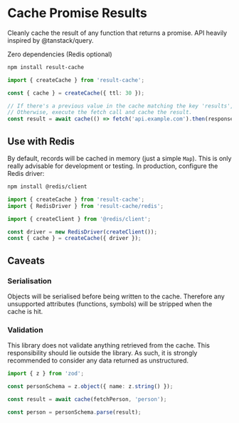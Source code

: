 # Cache Promise Results

Cleanly cache the result of any function that returns a promise. API heavily inspired by @tanstack/query.

Zero dependencies (Redis optional)

```bash
npm install result-cache
```

```ts
import { createCache } from 'result-cache';

const { cache } = createCache({ ttl: 30 });

// If there's a previous value in the cache matching the key 'results', fetch and return it. 
// Otherwise, execute the fetch call and cache the result.
const result = await cache(() => fetch('api.example.com').then(response => response.json()), 'results');

```

## Use with Redis

By default, records will be cached in memory (just a simple `Map`). This is only really advisable for development or testing. In production, configure the Redis driver:

```bash
npm install @redis/client
```

```ts
import { createCache } from 'result-cache';
import { RedisDriver } from 'result-cache/redis';

import { createClient } from '@redis/client';

const driver = new RedisDriver(createClient());
const { cache } = createCache({ driver });
```

## Caveats

### Serialisation

Objects will be serialised before being written to the cache. Therefore any unsupported attributes (functions, symbols) will be stripped when the cache is hit.

### Validation

This library does not validate anything retrieved from the cache. This responsibility should lie outside the library. As such, it is strongly recommended to consider any data returned as unstructured.

```ts
import { z } from 'zod';

const personSchema = z.object({ name: z.string() });

const result = await cache(fetchPerson, 'person');

const person = personSchema.parse(result);
```
